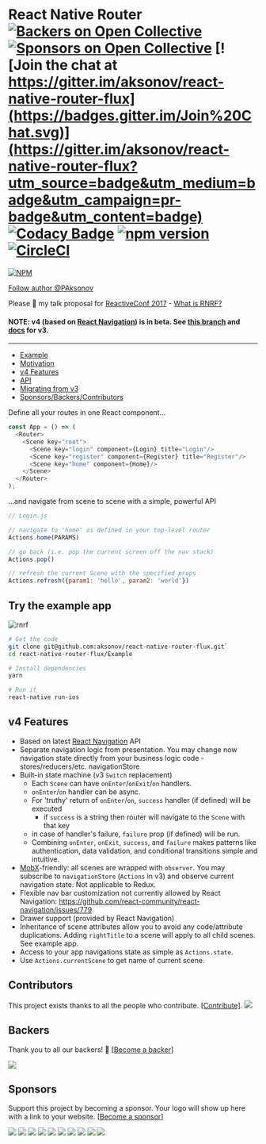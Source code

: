 # React Native Router [![Backers on Open Collective](https://opencollective.com/react-native-router-flux/backers/badge.svg)](#backers) [![Sponsors on Open Collective](https://opencollective.com/react-native-router-flux/sponsors/badge.svg)](#sponsors) [![Join the chat at https://gitter.im/aksonov/react-native-router-flux](https://badges.gitter.im/Join%20Chat.svg)](https://gitter.im/aksonov/react-native-router-flux?utm_source=badge&utm_medium=badge&utm_campaign=pr-badge&utm_content=badge) [![Codacy Badge](https://api.codacy.com/project/badge/grade/c6d869e2367a4fb491efc9de228c5ac6)](https://www.codacy.com/app/aksonov-github/react-native-router-flux) [![npm version](https://badge.fury.io/js/react-native-router-flux.svg)](http://badge.fury.io/js/react-native-router-flux) [![CircleCI](https://circleci.com/gh/aksonov/react-native-router-flux.svg?style=svg)](https://circleci.com/gh/aksonov/react-native-router-flux)

[![NPM](https://nodei.co/npm/react-native-router-flux.png?downloads=true&downloadRank=true&stars=true)](https://nodei.co/npm/react-native-router-flux/)  

[Follow author @PAksonov](https://twitter.com/PAksonov)

Please 🌟 my talk proposal for [ReactiveConf 2017](https://reactiveconf.com/) - [What is RNRF?](https://gist.github.com/aksonov/e2d7454421e44b1c4c72214d14053410)

#### NOTE: v4 (based on [React Navigation](https://reactnavigation.org/)) is in beta. See [this branch](https://github.com/aksonov/react-native-router-flux/tree/v3) and [docs](https://github.com/aksonov/react-native-router-flux/blob/master/README3.md) for v3.

___

* [Example](#try-the-example-app)
* [Motivation](https://gist.github.com/aksonov/e2d7454421e44b1c4c72214d14053410)
* [v4 Features](#v4-features)
* [API](/docs/API.md)
* [Migrating from v3](/docs/MIGRATION.md)
* [Sponsors/Backers/Contributors](#contributors)


Define all your routes in one React component...

```js
const App = () => (
  <Router>
    <Scene key="root">
      <Scene key="login" component={Login} title="Login"/>
      <Scene key="register" component={Register} title="Register"/>
      <Scene key="home" component={Home}/>
    </Scene>
  </Router>
);
```

...and navigate from scene to scene with a simple, powerful API

```js
// Login.js

// navigate to 'home' as defined in your top-level router
Actions.home(PARAMS)

// go back (i.e. pop the current screen off the nav stack)
Actions.pop()

// refresh the current Scene with the specified props
Actions.refresh({param1: 'hello', param2: 'world'})
```


## Try the example app

![rnrf](https://user-images.githubusercontent.com/3681859/27937441-ef61d932-626b-11e7-885f-1db7dc74b32e.gif)

```bash
# Get the code
git clone git@github.com:aksonov/react-native-router-flux.git`
cd react-native-router-flux/Example

# Install dependencies
yarn

# Run it
react-native run-ios
```

## v4 Features
* Based on latest [React Navigation](https://reactnavigation.org) API
* Separate navigation logic from presentation. You may change now navigation state directly from your business logic code - stores/reducers/etc. navigationStore
* Built-in state machine (v3 `Switch` replacement)
  * Each `Scene` can have `onEnter`/`onExit`/`on` handlers.
  * `onEnter`/`on` handler can be async.
  * For 'truthy' return of `onEnter`/`on`, `success` handler (if defined) will be executed
    * if `success` is a string then router will navigate to the `Scene` with that key
  * in case of handler's failure, `failure` prop (if defined) will be run.
  * Combining `onEnter`, `onExit`, `success`, and `failure` makes patterns like authentication, data validation, and conditional transitions simple and intuitive.
* [MobX](https://mobx.js.org/)-friendly: all scenes are wrapped with `observer`. You may subscribe to `navigationStore` (`Actions` in v3) and observe current navigation state. Not applicable to Redux.
* Flexible nav bar customization not currently allowed by React Navigation:
https://github.com/react-community/react-navigation/issues/779
* Drawer support (provided by React Navigation)
* Inheritance of scene attributes allow you to avoid any code/attribute duplications. Adding `rightTitle` to a scene will apply to all child scenes. See example app.
* Access to your app navigations state as simple as `Actions.state`.
* Use `Actions.currentScene` to get name of current scene.

## Contributors

This project exists thanks to all the people who contribute. [[Contribute]](CONTRIBUTING.md).
<a href="graphs/contributors"><img src="https://opencollective.com/react-native-router-flux/contributors.svg?width=890" /></a>


## Backers

Thank you to all our backers! 🙏 [[Become a backer](https://opencollective.com/react-native-router-flux#backer)]

<a href="https://opencollective.com/react-native-router-flux#backers" target="_blank"><img src="https://opencollective.com/react-native-router-flux/backers.svg?width=890"></a>


## Sponsors

Support this project by becoming a sponsor. Your logo will show up here with a link to your website. [[Become a sponsor](https://opencollective.com/react-native-router-flux#sponsor)]

<a href="https://opencollective.com/react-native-router-flux/sponsor/0/website" target="_blank"><img src="https://opencollective.com/react-native-router-flux/sponsor/0/avatar.svg"></a>
<a href="https://opencollective.com/react-native-router-flux/sponsor/1/website" target="_blank"><img src="https://opencollective.com/react-native-router-flux/sponsor/1/avatar.svg"></a>
<a href="https://opencollective.com/react-native-router-flux/sponsor/2/website" target="_blank"><img src="https://opencollective.com/react-native-router-flux/sponsor/2/avatar.svg"></a>
<a href="https://opencollective.com/react-native-router-flux/sponsor/3/website" target="_blank"><img src="https://opencollective.com/react-native-router-flux/sponsor/3/avatar.svg"></a>
<a href="https://opencollective.com/react-native-router-flux/sponsor/4/website" target="_blank"><img src="https://opencollective.com/react-native-router-flux/sponsor/4/avatar.svg"></a>
<a href="https://opencollective.com/react-native-router-flux/sponsor/5/website" target="_blank"><img src="https://opencollective.com/react-native-router-flux/sponsor/5/avatar.svg"></a>
<a href="https://opencollective.com/react-native-router-flux/sponsor/6/website" target="_blank"><img src="https://opencollective.com/react-native-router-flux/sponsor/6/avatar.svg"></a>
<a href="https://opencollective.com/react-native-router-flux/sponsor/7/website" target="_blank"><img src="https://opencollective.com/react-native-router-flux/sponsor/7/avatar.svg"></a>
<a href="https://opencollective.com/react-native-router-flux/sponsor/8/website" target="_blank"><img src="https://opencollective.com/react-native-router-flux/sponsor/8/avatar.svg"></a>
<a href="https://opencollective.com/react-native-router-flux/sponsor/9/website" target="_blank"><img src="https://opencollective.com/react-native-router-flux/sponsor/9/avatar.svg"></a>
